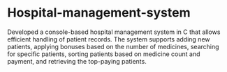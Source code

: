 # Hospital-management-system
 Developed a console-based hospital management system in C that allows efficient handling of patient records. The system supports adding new patients, applying bonuses based on the number of medicines, searching for specific patients, sorting patients based on medicine count and payment, and retrieving the top-paying patients.
